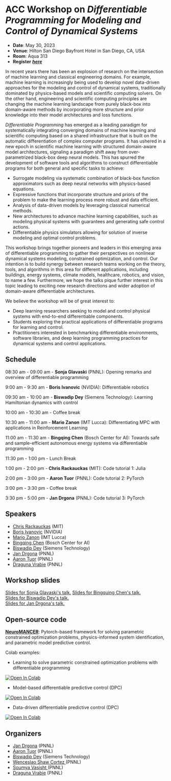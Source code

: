 # ACC Workshop on ***Differentiable Programming for Modeling and Control of Dynamical Systems***
- **Date**: May 30, 2023
- **Venue**: Hilton San Diego Bayfront Hotel in San Diego, CA, USA
- **Room**: Aqua 313
- **Register** <a href="https://acc2023.a2c2.org/registration/" target="_blank">***here***</a>

In recent years there has been an explosion of research on the intersection of machine learning and classical engineering domains. For example, machine learning is increasingly being used to develop novel data-driven approaches for the modeling and control of dynamical systems, traditionally dominated by physics-based models and scientific computing solvers. On the other hand, engineering and scientific computing principles are changing the machine learning landscape from purely black-box into domain-aware methods by incorporating more structure and prior knowledge into their model architectures and loss functions. 

*Differentiable Programming* has emerged as a leading paradigm for systematically integrating converging domains of machine learning and scientific computing based on a shared infrastructure that is built on the automatic differentiation of complex computer programs. It has ushered in a new epoch in scientific machine learning with structured domain-aware model architectures, signaling a paradigm shift away from over-parametrized black-box deep neural models. This has spurred the development of software tools and algorithms to construct differentiable programs for both general and specific tasks to achieve:
- Surrogate modeling via systematic combination of black-box function approximators such as deep neural networks with physics-based equations.
- Expressive functions that incorporate structure and priors of the problem to make the learning process more robust and data efficient.
- Analysis of data-driven models by leveraging classical numerical methods.
- New architectures to advance machine learning capabilities, such as modeling physical systems with guarantees and generating safe control actions.
- Differentiable physics simulators allowing for solution of inverse modeling and optimal control problems. 

This workshop brings together pioneers and leaders in this emerging area of differentiable programming to gather their perspectives on nonlinear dynamical systems modeling, constrained optimization, and control. Our intention is to build synergy between research teams working on the theory, tools, and algorithms in this area for different applications, including buildings, energy systems, climate models, healthcare, robotics, and vision, to name a few. Furthermore, we hope the talks pique further interest in this topic leading to exciting new research directions and wider adoption of domain-aware differentiable architectures.

We believe the workshop will be of great interest to: 
- Deep learning researchers seeking to model and control physical systems with end-to-end differentiable components.
- Students exploring the practical applications of differentiable programs for  learning and control.
- Practitioners interested in benchmarking differentiable environments, software libraries, and deep learning programming practices for dynamical systems and control applications. 


## Schedule

08:30 am - 09:00 am	 -	**Sonja Glavaski** (PNNL): Opening remarks and overview of differentiable programming 

9:00 am - 9:30 am	 -   **Boris Ivanovic** (NVIDIA): Differentiable robotics

09:30 am - 10:00 am	  -  **Biswadip Dey** (Siemens Technology): Learning Hamiltonian dynamics with control

10:00 am - 10:30 am	  -  Coffee break 

10:30 am - 11:00 am	  -  **Mario Zanon** (IMT Lucca): Differentiating MPC with applications in Reinforcement Learning

11:00 am - 11:30 am	  -  **Bingqing Chen** (Bosch Center for AI): Towards safe and sample-efficient autonomous energy systems via differentiable programming

11:30 pm - 1:00 pm	  -   Lunch Break

1:00 pm - 2:00 pm	 -   **Chris Rackauckas** (MIT):  Code  tutorial 1: Julia

2:00 pm - 3:00 pm	 -   **Aaron Tuor** (PNNL): Code tutorial 2: PyTorch

3:00 pm - 3:30 pm    -   Coffee break 

3:30 pm - 5:00 pm	 -   **Jan Drgona** (PNNL): Code tutorial 3: PyTorch


## Speakers

- <a href="https://chrisrackauckas.com/" target="_blank">Chris Rackauckas</a> (MIT)
- <a href="https://www.borisivanovic.com/" target="_blank">Boris Ivanovic</a> (NVIDIA)
- <a href="https://mariozanon.wordpress.com/" target="_blank">Mario Zanon</a> (IMT Lucca)
- <a href="https://www.inferlab.org/author/bingqing-chen/" target="_blank">Bingqing Chen</a> (Bosch Center for AI)
- <a href="https://d-biswa.github.io/" target="_blank">Biswadip Dey</a> (Siemens Technology)
- <a href="https://www.linkedin.com/in/drgona/" target="_blank">Jan Drgona</a> (PNNL)
- <a href="https://www.pnnl.gov/people/aaron-tuor" target="_blank">Aaron Tuor</a> (PNNL)
- <a href="https://www.pnnl.gov/people/draguna-vrabie-phd" target="_blank">Draguna Vrabie</a> (PNNL)


## Workshop slides
<a href="./slides/Glavaski_ACC_workshop_intro2023.pdf" target="_blank">Slides for Sonja Glavaski's talk.</a>
<a href="./slides/bingqing_acc_talk.pdf" target="_blank">Slides for Bingquing Chen's talk.</a>  
<a href="./slides/05_30__ACCw_Learning4HMLTN.pdf" target="_blank">Slides for Biswadip Dey's talk.</a>  
<a href="./slides/Drgona_Diff_prog_for_control_ACC_2023.pdf" target="_blank">Slides for Jan Drgona's talk.</a>  

## Open-source code 

**[NeuroMANCER](https://pnnl.github.io/neuromancer/)**: Pytorch-based framework for solving parametric constrained optimization problems, 
physics-informed system identification, and parametric model predictive control.  

Colab examples:
+ Learning to solve parametric constrained optimization problems with differentiable programming
<a target="_blank" href="https://colab.research.google.com/github/pnnl/neuromancer/blob/master/examples/parametric_programming/Himmelblau_interactive.ipynb">
<img src="https://colab.research.google.com/assets/colab-badge.svg" alt="Open In Colab"/>
</a>

+ Model-based differentiable predictive control (DPC)
<a target="_blank" href="https://colab.research.google.com/github/pnnl/neuromancer/blob/master/examples/tutorials/double_integrator.ipynb">
  <img src="https://colab.research.google.com/assets/colab-badge.svg" alt="Open In Colab"/>
</a>

+ Data-driven differentiable predictive control (DPC)
<a target="_blank" href="https://colab.research.google.com/github/pnnl/neuromancer/blob/master/examples/tutorials/control.ipynb">
  <img src="https://colab.research.google.com/assets/colab-badge.svg" alt="Open In Colab"/>
</a>


## Organizers
- <a href="https://www.linkedin.com/in/drgona/" target="_blank">Jan Drgona</a> (PNNL)
- <a href="https://www.pnnl.gov/people/aaron-tuor" target="_blank">Aaron Tuor</a> (PNNL)
- <a href="https://d-biswa.github.io/" target="_blank">Biswadip Dey</a> (Siemens Technology)
- <a href="https://shawcortez.wordpress.com/" target="_blank">Wenceslao Shaw Cortez </a> (PNNL)
- <a href="https://www.pnnl.gov/people/soumya-vasisht" target="_blank">Soumya Vasisht  </a> (PNNL)
- <a href="https://www.pnnl.gov/people/draguna-vrabie-phd" target="_blank">Draguna Vrabie</a> (PNNL)

